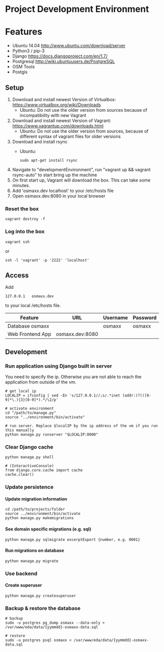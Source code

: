 # Project Development Environment


# Features

* Ubuntu 14.04	http://www.ubuntu.com/download/server
* Python3 / pip-3
* Django 		https://docs.djangoproject.com/en/1.7/
* Postgresql 	http://wiki.ubuntuusers.de/PostgreSQL
* OSM Tools
* Postgis



## Setup

1. Download and install newest Version of Virtualbox: https://www.virtualbox.org/wiki/Downloads
	* Ubuntu: Do not use the older version from sources because of incompatibility with new Vagrant
2. Download and install newest Version of Vagrant: https://www.vagrantup.com/downloads.html
	* Ubuntu: Do not use the older version from sources, because of different syntax of vagrant files for older versions
3. Download and install rsync
	* Ubuntu:
	
		```shell
		sudo apt-get install rsync
		```
3. Navigate to "developmentEnvironment", run "vagrant up && vagrant rsync-auto" to start bring up the machine
4. On first start up, Vagrant will download the box. This can take some minutes.
5. Add 'osmaxx.dev localhost' to your /etc/hosts file
6. Open osmaxx.dev:8080 in your local browser


### Reset the box

```shell
vagrant destroy -f
```


### Log into the box

```shell
vagrant ssh
```
or
```shell
ssh -l 'vagrant' -p '2222' 'localhost'
```



## Access

Add

    127.0.0.1   osmaxx.dev
    
to your local /etc/hosts file.

| Feature 			| URL 				| Username 	| Password 					|
| ---				| ---				| ---		| ---						|
| Database osmaxx	|					| osmaxx	| osmaxx                    |
| Web Frontend App	| osmaxx.dev:8080	|			|							|


## Development

### Run application using Django built in server

You need to specify the ip. Otherwise you are not able to reach the application from outside of the vm.

```shell
# get local ip
LOCALIP = ifconfig | sed -En 's/127.0.0.1//;s/.*inet (addr:)?(([0-9]*\.){3}[0-9]*).*/\2/p'

# activate environment
cd "/path/to/manage.py"
source "../environment/bin/activate"

# run server. Replace $localIP by the ip address of the vm if you run this manually
python manage.py runserver "$LOCALIP:8000"
```

### Clear Django cache

```shell
python manage.py shell

# (InteractiveConsole)
from django.core.cache import cache
cache.clear()
```


### Update persistence

#### Update migration information

```shell
cd /path/to/projects/folder
source ../environment/bin/activate
python manage.py makemigrations
```

#### See domain specific migrations (e.g. sql)

```shell
python manage.py sqlmigrate excerptExport {number, e.g. 0001}
```

#### Run migrations on database
```shell
python manage.py migrate
```


### Use backend

#### Create superuser

```shell
python manage.py createsuperuser
```


### Backup & restore the database
```shell
# backup
sudo -u postgres pg_dump osmaxx --data-only > /var/www/eda/data/{yymmdd}-osmaxx-data.sql

# restore
sudo -u postgres psql osmaxx < /var/www/eda/data/{yymmdd}-osmaxx-data.sql
```